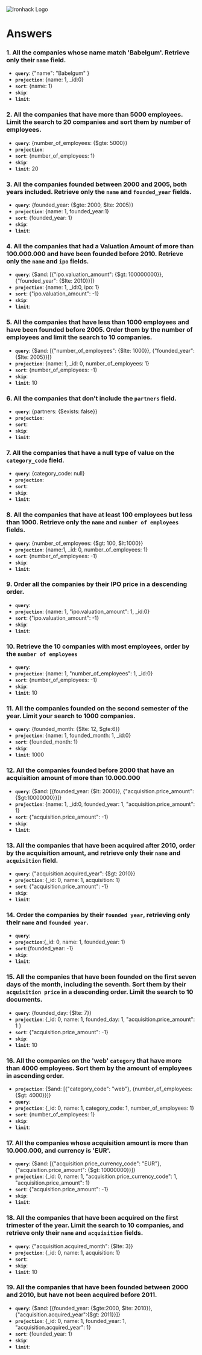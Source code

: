 <!-- ! ANTES DE EMPEZAR A CORREGIR!! -->
<!-- * En algunos caractéres han sido añadido el símbolo: (\). Es cosa del autoguardado que tengo en VSCODE que parece que afecta de forma distinta en archivos .md. Siento las molestias!!  -->

![Ironhack Logo](https://i.imgur.com/1QgrNNw.png)

# Answers

### 1. All the companies whose name match 'Babelgum'. Retrieve only their `name` field.

- **`query`**: {"name": "Babelgum" }
- **`projection`**: {name: 1, \_id:0}
- **`sort`**: {name: 1}
- **`skip`**:
- **`limit`**:

### 2. All the companies that have more than 5000 employees. Limit the search to 20 companies and sort them by **number of employees**.

- **`query`**: {number_of_employees: {\$gte: 5000}}
- **`projection`**:
- **`sort`**: {number_of_employees: 1}
- **`skip`**:
- **`limit`**: 20

### 3. All the companies founded between 2000 and 2005, both years included. Retrieve only the `name` and `founded_year` fields.

- **`query`**: {founded_year: {$gte: 2000, $lte: 2005}}
- **`projection`**: {name: 1, founded_year:1}
- **`sort`**: {founded_year: 1}
- **`skip`**:
- **`limit`**:

### 4. All the companies that had a Valuation Amount of more than 100.000.000 and have been founded before 2010. Retrieve only the `name` and `ipo` fields.

- **`query`**: {$and: [{"ipo.valuation_amount": {$gt: 100000000}}, {"founded_year": {\$lte: 2010}}]}
- **`projection`**: {name: 1, \_id:0, ipo: 1}
- **`sort`**: {"ipo.valuation_amount": -1}
- **`skip`**:
- **`limit`**:

### 5. All the companies that have less than 1000 employees and have been founded before 2005. Order them by the number of employees and limit the search to 10 companies.

- **`query`**: {$and: [{"number_of_employees": {$lte: 1000}}, {"founded_year": {\$lte: 2005}}]}
- **`projection`**: {name: 1, \_id: 0, number_of_employees: 1}
- **`sort`**: {number_of_employees: -1}
- **`skip`**:
- **`limit`**: 10

### 6. All the companies that don't include the `partners` field.

- **`query`**: {partners: {\$exists: false}}
- **`projection`**:
- **`sort`**:
- **`skip`**:
- **`limit`**:

### 7. All the companies that have a null type of value on the `category_code` field.

- **`query`**: {category_code: null}
- **`projection`**:
- **`sort`**:
- **`skip`**:
- **`limit`**:

### 8. All the companies that have at least 100 employees but less than 1000. Retrieve only the `name` and `number of employees` fields.

- **`query`**: {number_of_employees: {$gt: 100, $lt:1000}}
- **`projection`**: {name:1, \_id: 0, number_of_employees: 1}
- **`sort`**: {number_of_employees: -1}
- **`skip`**:
- **`limit`**:

### 9. Order all the companies by their IPO price in a descending order.

- **`query`**:
- **`projection`**: {name: 1, "ipo.valuation_amount": 1, \_id:0}
- **`sort`**: {"ipo.valuation_amount": -1}
- **`skip`**:
- **`limit`**:

### 10. Retrieve the 10 companies with most employees, order by the `number of employees`

- **`query`**:
- **`projection`**: {name: 1, "number_of_employees": 1, \_id:0}
- **`sort`**: {number_of_employees: -1}
- **`skip`**:
- **`limit`**: 10

### 11. All the companies founded on the second semester of the year. Limit your search to 1000 companies.

- **`query`**: {founded_month: {$lte: 12, $gte:6}}
- **`projection`**: {name: 1, founded_month: 1, \_id:0}
- **`sort`**: {founded_month: 1}
- **`skip`**:
- **`limit`**: 1000

### 12. All the companies founded before 2000 that have an acquisition amount of more than 10.000.000

- **`query`**: {$and: [{founded_year: {$lt: 2000}}, {"acquisition.price_amount": {\$gt:10000000}}]}
- **`projection`**: {name: 1, \_id:0, founded_year: 1, "acquisition.price_amount": 1}
- **`sort`**: {"acquisition.price_amount": -1}
- **`skip`**:
- **`limit`**:

### 13. All the companies that have been acquired after 2010, order by the acquisition amount, and retrieve only their `name` and `acquisition` field.

- **`query`**: {"acquisition.acquired_year": {\$gt: 2010}}
- **`projection`**: {\_id: 0, name: 1, acquisition: 1}
- **`sort`**: {"acquisition.price_amount": -1}
- **`skip`**:
- **`limit`**:

### 14. Order the companies by their `founded year`, retrieving only their `name` and `founded year`.

- **`query`**:
- **`projection`**:{\_id: 0, name: 1, founded_year: 1}
- **`sort`**:{founded_year: -1}
- **`skip`**:
- **`limit`**:

### 15. All the companies that have been founded on the first seven days of the month, including the seventh. Sort them by their `acquisition price` in a descending order. Limit the search to 10 documents.

- **`query`**: {founded_day: {\$lte: 7}}
- **`projection`**: {\_id: 0, name: 1, founded_day: 1, "acquisition.price_amount": 1 }
- **`sort`**: {"acquisition.price_amount": -1}
- **`skip`**:
- **`limit`**: 10

### 16. All the companies on the 'web' `category` that have more than 4000 employees. Sort them by the amount of employees in ascending order.

- **`projection`**: {$and: [{"category_code": "web"}, {number_of_employees: {$gt: 4000}}]}
- **`query`**:
- **`projection`**: {\_id: 0, name: 1, category_code: 1, number_of_employees: 1}
- **`sort`**: {number_of_employees: 1}
- **`skip`**:
- **`limit`**:

### 17. All the companies whose acquisition amount is more than 10.000.000, and currency is 'EUR'.

- **`query`**: {$and: [{"acquisition.price_currency_code": "EUR"}, {"acquisition.price_amount": {$gt: 10000000}}]}
- **`projection`**: {\_id: 0, name: 1, "acquisition.price_currency_code": 1, "acquisition.price_amount": 1}
- **`sort`**: {"acquisition.price_amount": -1}
- **`skip`**:
- **`limit`**:

### 18. All the companies that have been acquired on the first trimester of the year. Limit the search to 10 companies, and retrieve only their `name` and `acquisition` fields.

- **`query`**: {"acquisition.acquired_month": {\$lte: 3}}
- **`projection`**: {\_id: 0, name: 1, acquisition: 1}
- **`sort`**:
- **`skip`**:
- **`limit`**: 10

### 19. All the companies that have been founded between 2000 and 2010, but have not been acquired before 2011.

- **`query`**: {$and: [{founded_year: {$gte:2000, $lte: 2010}}, {"acquisition.acquired_year":{$gt: 2011}}]}
- **`projection`**: {\_id: 0, name: 1, founded_year: 1, "acquisition.acquired_year": 1}
- **`sort`**: {founded_year: 1}
- **`skip`**:
- **`limit`**:
